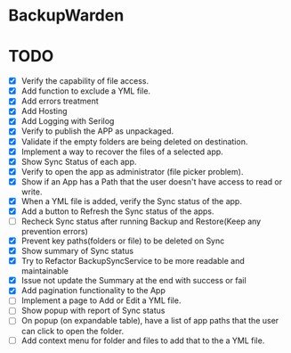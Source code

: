 # BackupWarden

# TODO
- [x] Verify the capability of file access.
- [x] Add function to exclude a YML file.
- [x] Add errors treatment
- [x] Add Hosting
- [x] Add Logging with Serilog
- [x] Verify to publish the APP as unpackaged.
- [x] Validate if the empty folders are being deleted on destination.
- [x] Implement a way to recover the files of a selected app.
- [x] Show Sync Status of each app.
- [x] Verify to open the app as administrator (file picker problem).
- [x] Show if an App has a Path that the user doesn't have access to read or write.
- [x] When a YML file is added, verify the Sync status of the app.
- [x] Add a button to Refresh the Sync status of the apps.
- [ ] Recheck Sync status after running Backup and Restore(Keep any prevention errors)
- [x] Prevent key paths(folders or file) to be deleted on Sync
- [x] Show summary of Sync status
- [x] Try to Refactor BackupSyncService to be more readable and maintainable
- [x] Issue not update the Summary at the end with success or fail
- [x] Add pagination functionality to the App
- [ ] Implement a page to Add or Edit a YML file.
- [ ] Show popup with report of Sync status
- [ ] On popup (on expandable table), have a list of app paths that the user can click to open the folder.
- [ ] Add context menu for folder and files to add that to the a YML file.
